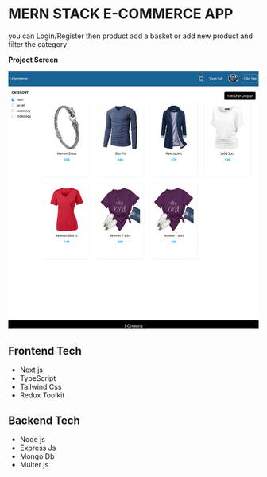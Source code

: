 # MERN STACK E-COMMERCE APP

you can Login/Register then product add a basket or add new product and filter the category

**Project Screen**

![App Screenshot](./frontend/public/e-commerce.png)

## Frontend Tech

- Next js
- TypeScript
- Tailwind Css
- Redux Toolkit

## Backend Tech

- Node js
- Express Js
- Mongo Db
- Multer js
